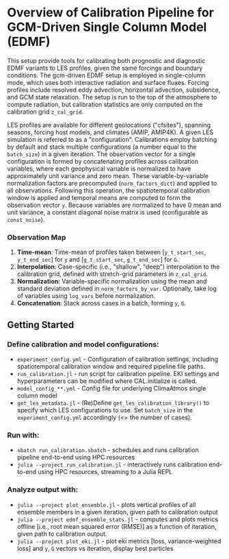 # Overview of Calibration Pipeline for GCM-Driven Single Column Model (EDMF)

This setup provide tools for calibrating both prognostic and diagnostic EDMF variants to LES profiles, given the same forcings and boundary conditions. The gcm-driven EDMF setup is employed in single-column mode, which uses both interactive radiation and surface fluxes. Forcing profiles include resolved eddy advection, horizontal advection, subsidence, and GCM state relaxation. The setup is run to the top of the atmosphere to compute radiation, but calibration statistics are only computed on the calibration grid `z_cal_grid`.

LES profiles are available for different geolocations ("cfsites"), spanning seasons, forcing host models, and climates (AMIP, AMIP4K). A given LES simulation is referred to as a "configuration". Calibrations employ batching by default and stack multiple configurations (a number equal to the `batch_size`) in a given iteration. The observation vector for a single configuration is formed by concatenating profiles across calibration variables, where each geophysical variable is normalized to have approximately unit variance and zero mean. These variable-by-variable normalization factors are precomputed (`norm_factors_dict`) and applied to all observations. Following this operation, the spatiotemporal calibration window is applied and temporal means are computed to form the observation vector `y`. Because variables are normalized to have 0 mean and unit variance, a constant diagonal noise matrix is used (configurable as `const_noise`).


### Observation Map
1. **Time-mean**: Time-mean of profiles taken between [`y_t_start_sec`, `y_t_end_sec`] for `y` and [`g_t_start_sec`, `g_t_end_sec`] for `G`.
2. **Interpolation**: Case-specific (i.e., "shallow", "deep") interpolation to the calibration grid, defined with stretch-grid parameters in `z_cal_grid`.
3. **Normalization**: Variable-specific normalization using the mean and standard deviation defined in `norm_factors_by_var`. Optionally, take log of variables using `log_vars` before normalization.
4. **Concatenation**: Stack across cases in a batch, forming `y`, `G`.

## Getting Started

### Define calibration and model configurations:
- `experiment_config.yml` - Configuration of calibration settings, including spatiotemporal calibration window and required pipeline file paths.
- `run_calibration.jl` - run script for calibration pipeline. EKI settings and hyperparameters can be modified where CAL.initialize is called.
- `model_config_**.yml` - Config file for underlying ClimaAtmos single column model
- `get_les_metadata.jl` - (Re)Define `get_les_calibration_library()` to specify which LES configurations to use. Set `batch_size` in the `experiment_config.yml` accordingly (<= the number of cases).

### Run with:
- `sbatch run_calibration.sbatch` -  schedules and runs calibration pipeline end-to-end using HPC resources
- `julia --project run_calibration.jl` - interactively runs calibration end-to-end using HPC resources, streaming to a Julia REPL

### Analyze output with:
- `julia --project plot_ensemble.jl` - plots vertical profiles of all ensemble members in a given iteration, given path to calibration output
- `julia --project edmf_ensemble_stats.jl` - computes and plots metrics offline [i.e., root mean squared error (RMSE)] as a function of iteration, given path to calibration output.
- `julia --project plot_eki.jl` - plot eki metrics [loss, variance-weighted loss] and `y`, `G` vectors vs iteration, display best particles


